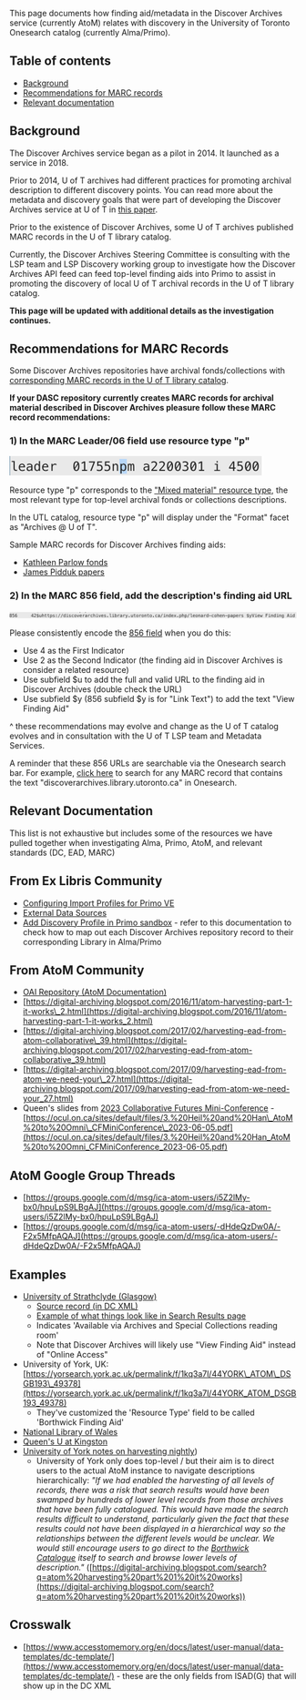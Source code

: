 This page documents how finding aid/metadata in the Discover Archives service (currently AtoM) relates with discovery in the University of Toronto Onesearch catalog (currently Alma/Primo).


## Table of contents

- [Background](#background)
- [Recommendations for MARC records](#recommendations-for-marc-records)
- [Relevant documentation](#relevant-documentation)


## Background

The Discover Archives service began as a pilot in 2014. It launched as a service in 2018. 

Prior to 2014, U of T archives had different practices for promoting archival description to different discovery points. You can read more about the metadata and discovery goals that were part of developing the Discover Archives service at U of T in [this paper](https://kula.uvic.ca/index.php/kula/article/view/234). 

Prior to the existence of Discover Archives, some U of T archives published MARC records in the U of T library catalog. 

Currently, the Discover Archives Steering Committee is consulting with the LSP team and LSP Discovery working group to investigate how the Discover Archives API feed can feed top-level finding aids into Primo to assist in promoting the discovery of local U of T archival records in the U of T library catalog.

**This page will be updated with additional details as the investigation continues.**


## Recommendations for MARC Records

Some Discover Archives repositories have archival fonds/collections with [corresponding MARC records in the U of T library catalog](https://librarysearch.library.utoronto.ca/discovery/search?query=any,contains,discoverarchives.library.utoronto.ca&tab=Everything&search_scope=UTL_AND_CI&vid=01UTORONTO_INST:UTORONTO&offset=0).

**If your DASC repository currently creates MARC records for archival material described in Discover Archives pleasure follow these MARC record recommendations:** 

### 1) In the MARC Leader/06 field use resource type "p"

![Use resource type "p" in leader(06) field](img/leader-06-p.png)

Resource type "p" corresponds to the ["Mixed material" resource type](https://www.itsmarc.com/crs/mergedprojects/helptop1/helptop1/directory_and_leader/idh_leader_06_bib.htm), the most relevant type for top-level archival fonds or collections descriptions.

In the UTL catalog, resource type "p" will display under the "Format" facet as "Archives @ U of T". 

Sample MARC records for Discover Archives finding aids:
* [Kathleen Parlow fonds](https://librarysearch.library.utoronto.ca/discovery/sourceRecord?vid=01UTORONTO_INST:UTORONTO&docId=alma991107320546406196&recordOwner=01UTORONTO_INST)
* [James Pidduk papers](https://librarysearch.library.utoronto.ca/discovery/sourceRecord?vid=01UTORONTO_INST:UTORONTO&docId=alma991106523295806196&recordOwner=01UTORONTO_INST)

### 2) In the MARC 856 field, add the description's finding aid URL

![Add 856 URL to the Discover Archives top-level finding aid](img/856_use_y.png)

Please consistently encode the [856 field](https://www.loc.gov/marc/bibliographic/bd856.html) when you do this:
* Use 4 as the First Indicator
* Use 2 as the Second Indicator (the finding aid in Discover Archives is consider a related resource)
* Use subfield $u to add the full and valid URL to the finding aid in Discover Archives (double check the URL)
* Use subfield $y (856 subfield $y is for "Link Text") to add the text "View Finding Aid"

^ these recommendations may evolve and change as the U of T catalog evolves and in consultation with the U of T LSP team and Metadata Services. 

A reminder that these 856 URLs are searchable via the Onesearch search bar. For example, [click here](https://librarysearch.library.utoronto.ca/discovery/search?query=any,contains,discoverarchives.library.utoronto.ca&tab=Everything&search_scope=UTL_AND_CI&vid=01UTORONTO_INST:UTORONTO&offset=0) to search for any MARC record that contains the text "discoverarchives.library.utoronto.ca" in Onesearch.


## Relevant Documentation

This list is not exhaustive but includes some of the resources we have pulled together when investigating Alma, Primo, AtoM, and relevant standards (DC, EAD, MARC)

From Ex Libris Community
--------
* [Configuring Import Profiles for Primo VE](https://knowledge.exlibrisgroup.com/Primo/Product_Documentation/020Primo_VE/045Loading_Records_from_External_Sources_into_Primo_VE/Configuring_Import_Profiles_for_Primo_VE)
* [External Data Sources](https://proquestmeetings.webex.com/proquestmeetings/lsr.php?RCID=0a3cb3e135164e0abdf10f948eb86b2f)
* [Add Discovery Profile in Primo sandbox](https://knowledge.exlibrisgroup.com/Primo/Product_Documentation/020Primo_VE/045Loading_Records_from_External_Sources_into_Primo_VE/Configuring_Import_Profiles_for_Primo_VE) - refer to this documentation to check how to map out each Discover Archives repository record to their corresponding Library in Alma/Primo

From AtoM Community
--------
* [OAI Repository (AtoM Documentation)](https://www.accesstomemory.org/docs/latest/user-manual/import-export/oai-pmh/)
* [https://digital-archiving.blogspot.com/2016/11/atom-harvesting-part-1-it-works\_2.html](https://digital-archiving.blogspot.com/2016/11/atom-harvesting-part-1-it-works_2.html)
* [https://digital-archiving.blogspot.com/2017/02/harvesting-ead-from-atom-collaborative\_39.html](https://digital-archiving.blogspot.com/2017/02/harvesting-ead-from-atom-collaborative_39.html)
* [https://digital-archiving.blogspot.com/2017/09/harvesting-ead-from-atom-we-need-your\_27.html](https://digital-archiving.blogspot.com/2017/09/harvesting-ead-from-atom-we-need-your_27.html)
* Queen's slides from [2023 Collaborative Futures Mini-Conference](https://ocul.on.ca/cf-mini-conference-summer-2023) - [https://ocul.on.ca/sites/default/files/3.%20Heil%20and%20Han\_AtoM%20to%20Omni\_CFMiniConference\_2023-06-05.pdf](https://ocul.on.ca/sites/default/files/3.%20Heil%20and%20Han_AtoM%20to%20Omni_CFMiniConference_2023-06-05.pdf)

AtoM Google Group Threads
--------
* [https://groups.google.com/d/msg/ica-atom-users/i5Z2lMy-bx0/hpuLpS9LBgAJ](https://groups.google.com/d/msg/ica-atom-users/i5Z2lMy-bx0/hpuLpS9LBgAJ)
* [https://groups.google.com/d/msg/ica-atom-users/-dHdeQzDw0A/-F2x5MfpAQAJ](https://groups.google.com/d/msg/ica-atom-users/-dHdeQzDw0A/-F2x5MfpAQAJ)

Examples
--------

* [University of Strathclyde (Glasgow)](http://suprimo.lib.strath.ac.uk/permalink/f/utkvjl/SUARCHIVESESU_120)
    * [Source record (in DC XML)](http://suprimo.lib.strath.ac.uk/primo-explore/sourceRecord?vid=SUNU01&docId=SUARCHIVESESU_120)
    * [Example of what things look like in Search Results page](https://suprimo.lib.strath.ac.uk/primo-explore/search?query=sub,exact,%20Urban%20planning,AND&vid=SUNU01&mode=advanced)
    * Indicates 'Available via Archives and Special Collections reading room'
    * Note that Discover Archives will likely use "View Finding Aid" instead of "Online Access" 
* University of York, UK: [https://yorsearch.york.ac.uk/permalink/f/1kq3a7l/44YORK\_ATOM\_DSGB193\_49378](https://yorsearch.york.ac.uk/permalink/f/1kq3a7l/44YORK_ATOM_DSGB193_49378)
    * They've customized the 'Resource Type' field to be called 'Borthwick Finding Aid'
* [National Library of Wales](https://discover.library.wales/permalink/f/1norb00/44NLW_ATM_510564)
* [Queen's U at Kingston](https://ocul-qu.primo.exlibrisgroup.com/permalink/01OCUL_QU/r9dor2/alma9952745342605158)
* [University of York notes on harvesting nightly](https://digital-archiving.blogspot.com/search?q=atom%20harvesting%20part%201%20it%20works))
   * University of York only does top-level / but their aim is to direct users to the actual AtoM instance to navigate descriptions hierarchically: _"If we had enabled the harvesting of all levels of records, there was a risk that search results would have been swamped by hundreds of lower level records from those archives that have been fully catalogued. This would have made the search results difficult to understand, particularly given the fact that these results could not have been displayed in a hierarchical way so the relationships between the different levels would be unclear. We would still encourage users to go direct to the [Borthwick Catalogue](https://borthcat.york.ac.uk/) itself to search and browse lower levels of description."_ ([https://digital-archiving.blogspot.com/search?q=atom%20harvesting%20part%201%20it%20works](https://digital-archiving.blogspot.com/search?q=atom%20harvesting%20part%201%20it%20works))

Crosswalk
--------

*   [https://www.accesstomemory.org/en/docs/latest/user-manual/data-templates/dc-template/](https://www.accesstomemory.org/en/docs/latest/user-manual/data-templates/dc-template/) - these are the only fields from ISAD(G) that will show up in the DC XML

